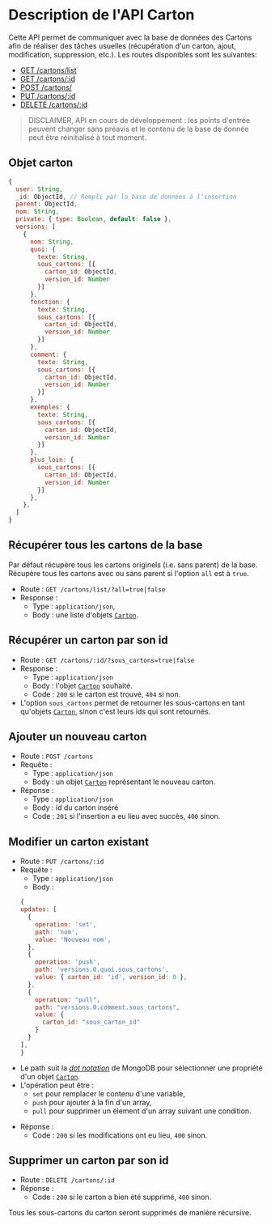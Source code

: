 # Description de l'API Carton

Cette API permet de communiquer avec la base de données des Cartons afin de réaliser des tâches usuelles (récupération d'un carton, ajout, modification, suppression, etc.). Les routes disponibles sont les suivantes:

- [GET /cartons/list](#Récupérer-tous-les-cartons-de-la-base)
- [GET /cartons/:id](#Récupérer-un-carton-par-son-id)
- [POST /cartons/](#Ajouter-un-nouveau-carton)
- [PUT /cartons/:id](#Modifier-un-carton-existant)
- [DELETE /cartons/:id](#Supprimer-un-carton-par-son-id)

> DISCLAIMER, API en cours de développement : les points d'entrée peuvent changer sans préavis et le contenu de la base de donnée peut être réinitialisé à tout moment.

## Objet carton

```javascript
{
  user: String,
  _id: ObjectId, // Rempli par la base de données à l'insertion
  parent: ObjectId,
  nom: String,
  private: { type: Boolean, default: false },
  versions: [
    {
      nom: String,
      quoi: {
        texte: String,
        sous_cartons: [{
          carton_id: ObjectId,
          version_id: Number
        }]
      },
      fonction: {
        texte: String,
        sous_cartons: [{
          carton_id: ObjectId,
          version_id: Number
        }]
      },
      comment: {
        texte: String,
        sous_cartons: [{
          carton_id: ObjectId,
          version_id: Number
        }]
      },
      exemples: {
        texte: String,
        sous_cartons: [{
          carton_id: ObjectId,
          version_id: Number
        }]
      },
      plus_loin: {
        sous_cartons: [{
          carton_id: ObjectId,
          version_id: Number
        }]
      },
    },
  ]
}
```

## Récupérer tous les cartons de la base

Par défaut récupère tous les cartons originels (i.e. sans parent) de la base. Récupère tous les cartons avec ou sans parent si l'option `all` est à `true`.

- Route : `GET /cartons/list/?all=true|false`
- Response :
  - Type : `application/json`,
  - Body : une liste d'objets [`Carton`](#Objet-carton).

## Récupérer un carton par son id

- Route : `GET /cartons/:id/?sous_cartons=true|false`
- Response :
  - Type : `application/json`
  - Body : l'objet [`Carton`](#Objet-carton) souhaité.
  - Code : `200` si le carton est trouvé, `404` si non.
- L'option `sous_cartons` permet de retourner les sous-cartons en tant qu'objets [`Carton`](#Objet-carton), sinon c'est leurs ids qui sont retournés.

## Ajouter un nouveau carton

- Route : `POST /cartons`
- Requête :
  - Type : `application/json`
  - Body : un objet [`Carton`](#Objet-carton) représentant le nouveau carton.
- Réponse :
  - Type : `application/json`
  - Body : id du carton inséré
  - Code : `201` si l'insertion a eu lieu avec succès, `400` sinon.

## Modifier un carton existant

- Route : `PUT /cartons/:id`
- Requête :
  - Type : `application/json`
  - Body :
  ```javascript
  {
  updates: [
    {
      operation: 'set',
      path: 'nom',
      value: 'Nouveau nom',
    },
    {
      operation: 'push',
      path: 'versions.0.quoi.sous_cartons',
      value: { carton_id: 'id', version_id: 0 },
    },
    {
      operation: "pull",
      path: "versions.0.comment.sous_cartons",
      value: {
        carton_id: "sous_carton_id"
      }
    }
  ],
  }
  ```

* Le path suit la [_dot notation_](https://docs.mongodb.com/manual/core/document/#document-dot-notation) de MongoDB pour sélectionner une propriété d'un objet [`Carton`](#Objet-carton).
* L'opération peut être :
  - `set` pour remplacer le contenu d'une variable,
  - `push` pour ajouter à la fin d'un array,
  - `pull` pour supprimer un élement d'un array suivant une condition.

- Réponse :
  - Code : `200` si les modifications ont eu lieu, `400` sinon.

## Supprimer un carton par son id

- Route : `DELETE /cartons/:id`
- Réponse :
  - Code : `200` si le carton a bien été supprimé, `400` sinon.

Tous les sous-cartons du carton seront supprimés de manière récursive.
